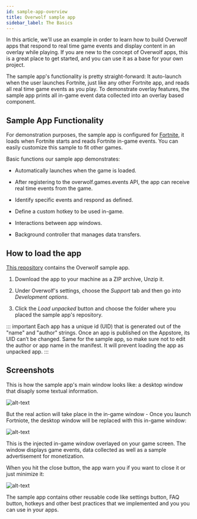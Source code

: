 ```yaml
---
id: sample-app-overview
title: Overwolf sample app
sidebar_label: The Basics
---
```


In this article, we'll use an example in order to learn how to build Overwolf apps that respond to real time game events and display content in an overlay while playing. If you are new to the concept of Overwolf apps, this is a great place to get started, and you can use it as a base for your own project.

The sample app's functionality is pretty straight-forward: It auto-launch when the user launches Fortnite, just like any other Fortnite app, and reads all real time game events as you play. To demonstrate overlay features, the sample app prints all in-game event data collected into an overlay based component.

## Sample App Functionality

For demonstration purposes, the sample app is configured for [Fortnite](https://www.epicgames.com/fortnite/en-US/download), it loads when Fortnite starts and reads Fortnite in-game events. You can easily customize this sample to fit other games.

Basic functions our sample app demonstrates:

* Automatically launches when the game is loaded.

* After registering to the overwolf.games.events API, the app can receive real time events from the game.

* Identify specific events and respond as defined.

* Define a custom hotkey to be used in-game.

* Interactions between app windows.

* Background controller that manages data transfers.

## How to load the app

[This repository](https://github.com/overwolf/sample-app) contains the Overwolf sample app.

1. Download the app to your machine as a ZIP archive, Unzip it.

2. Under Overwolf's settings, choose the *Support* tab and then go into *Development options*.

3. Click the *Load unpacked* button and choose the folder where you placed the sample app's repository.

::: important
Each app has a unique id (UID) that is generated out of the "name" and "author" strings. Once an app is published on the Appstore, its UID can’t be changed.
Same for the sample app, so make sure not to edit the author or app name in the manifest. It will prevent loading the app as unpacked app. 
:::

## Screenshots

This is how the sample app's main window looks like: a desktop window that disaply some textual information.

![alt-text](assets/sample-app/desktop-window.png)

But the real action will take place in the in-game window - Once you launch Fortniote, the desktop window will be replaced with this in-game window:

![alt-text](assets/sample-app/in-game-window.png)

This is the injected in-game window overlayed on your game screen.  The window displays game events, data collected as well as a sample advertisement for monetization.

When you hit the close button, the app warn you if you want to close it or just minimize it:

![alt-text](assets/sample-app/notification-window.png)

The sample app contains other reusable code like settings button, FAQ button, hotkeys and other best practices that we implemented and you you can use in your apps.